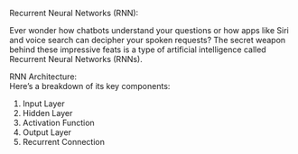 Recurrent Neural Networks (RNN):

Ever wonder how chatbots understand your questions or how apps like Siri and voice search can decipher your spoken requests? The secret weapon behind these impressive feats is a type of artificial intelligence called Recurrent Neural Networks (RNNs).

RNN Architecture:  
Here’s a breakdown of its key components:

1. Input Layer
2. Hidden Layer
3. Activation Function
4. Output Layer
5. Recurrent Connection